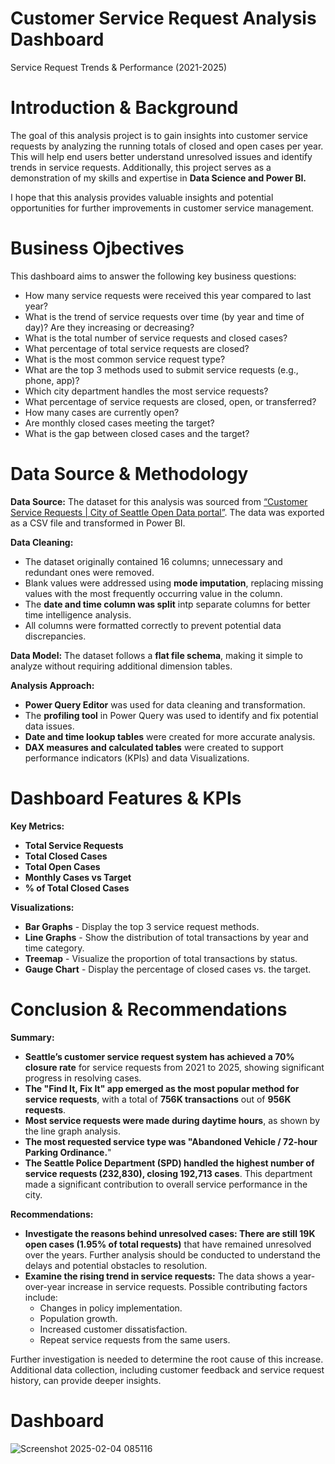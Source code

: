 # Customer Service Request Analysis Dashboard
Service Request Trends & Performance (2021-2025)

# Introduction & Background
The goal of this analysis project is to gain insights into customer service requests by analyzing the running totals of closed and open cases per year. This will help end users better understand unresolved issues and identify trends in service requests. Additionally, this project serves as a demonstration of my skills and expertise in **Data Science and Power BI.**

I hope that this analysis provides valuable insights and potential opportunities for further improvements in customer service management.


# Business Ojbectives
This dashboard aims to answer the following key business questions:

- How many service requests were received this year compared to last year?
- What is the trend of service requests over time (by year and time of day)? Are they increasing or decreasing?
- What is the total number of service requests and closed cases?
- What percentage of total service requests are closed?
- What is the most common service request type?
- What are the top 3 methods used to submit service requests (e.g., phone, app)?
- Which city department handles the most service requests?
- What percentage of service requests are closed, open, or transferred?
- How many cases are currently open?
- Are monthly closed cases meeting the target?
- What is the gap between closed cases and the target?


# Data Source & Methodology 

**Data Source:** The dataset for this analysis was sourced from [“Customer Service Requests | City of Seattle Open Data portal”](https://data.seattle.gov/City-Administration/Customer-Service-Requests/5ngg-rpne/about_data). The data was exported as a CSV file and transformed in Power BI.

**Data Cleaning:** 
- The dataset originally contained 16 columns; unnecessary and redundant ones were removed.
- Blank values were addressed using **mode imputation**, replacing missing values with the most frequently occurring value in the column.
- The **date and time column was split** intp separate columns for better time intelligence analysis.
- All columns were formatted correctly to prevent potential data discrepancies.

**Data Model:** The dataset follows a **flat file schema**, making it simple to analyze without requiring additional dimension tables.

**Analysis Approach:** 
-  **Power Query Editor** was used for data cleaning and transformation.
-  The **profiling tool** in Power Query was used to identify and fix potential data issues.
-  **Date and time lookup tables** were created for more accurate analysis.
-  **DAX measures and calculated tables** were created to support performance indicators (KPIs) and data Visualizations.

# Dashboard Features & KPIs

**Key Metrics:**
- **Total Service Requests**
- **Total Closed Cases**
- **Total Open Cases**
- **Monthly Cases vs Target**
- **% of Total Closed Cases**

**Visualizations:**
- **Bar Graphs** - Display the top 3 service request methods.
- **Line Graphs** - Show the distribution of total transactions by year and time category.
- **Treemap** - Visualize the proportion of total transactions by status.
- **Gauge Chart** - Display the percentage of closed cases vs. the target.


# Conclusion & Recommendations

**Summary:**

- **Seattle’s customer service request system has achieved a 70% closure rate** for service requests from 2021 to 2025, showing significant progress in resolving cases.
- **The "Find It, Fix It" app emerged as the most popular method for service requests**, with a total of **756K transactions** out of **956K requests**.
- **Most service requests were made during daytime hours**, as shown by the line graph analysis.
- **The most requested service type was "Abandoned Vehicle / 72-hour Parking Ordinance.**"
- **The Seattle Police Department (SPD) handled the highest number of service requests (232,830), closing 192,713 cases**. This department made a significant contribution to overall service performance in the city.

**Recommendations:**
- **Investigate the reasons behind unresolved cases: There are still 19K open cases (1.95% of total requests)** that have remained unresolved over the years. Further analysis should be conducted to understand the delays and potential obstacles to resolution.
- **Examine the rising trend in service requests:** The data shows a year-over-year increase in service requests. Possible contributing factors include:
  - Changes in policy implementation.
  - Population growth.
  - Increased customer dissatisfaction.
  - Repeat service requests from the same users.
  
Further investigation is needed to determine the root cause of this increase. Additional data collection, including customer feedback and service request history, can provide deeper insights.


# Dashboard

![Screenshot 2025-02-04 085116](https://github.com/user-attachments/assets/3e2fa93f-9eb0-4e10-bc21-84479d08c6ed)





